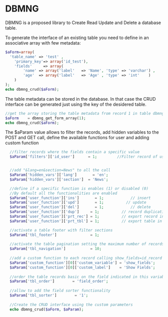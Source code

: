 DBMNG
=====


DBMNG is a proposed library to Create Read Update and Delete a database table. 


To generate the interface of an existing table you need to define in an associative array with few metadata:

``` php
$aForm=array(  
  'table_name' => 'test' ,
	'primary_key'=> array('id_test'), 
	'fields'     => array(
		'name' => array('label'   => 'Name', 'type' => 'varchar') ,
		'age'  => array('label'   => 'Age' , 'type' => 'int'    )
	)
);
echo dbmng_crud($aForm);
```

The table metadata can be stored in the database. In that case the CRUD interface can be generated just using 
the key of the desidered table.

``` php
//get the array storing the table metadata from record 1 in table dbmng_tables
$aForm    = dbmng_get_form_array(1); 
echo dbmng_crud($aForm);
``` 

The $aParam value allows to filter the records, add hidden variables to the POST and GET call, define the available 
functions for user and adding custom function


``` php  
  //filter records where the fields contain a specific value
  $aParam['filters']['id_user']      = 1;         //Filter record of user 1


  //add "&lang=en&section=News" to all the call
  $aParam['hidden_vars']['lang']	   = 'en';      
  $aParam['hidden_vars']['section']  = 'News';    

  //define if a specific function is enables (1) or disabled (0)
  //By default all the functionalities are enabled
  $aParam['user_function']['ins']	    = 1;	        // insert
  $aParam['user_function']['upd']	    = 1;          // update
  $aParam['user_function']['del']	    = 1;	        // delete
  $aParam['user_function']['dup']     = 1;	        // record duplication
  $aParam['user_function']['prt_rec'] = 1;	        // export record in pdf format
  $aParam['user_function']['prt_tbl'] = 1;	        // export table in pdf format

  //activate a table footer with filter sections
  $aParam['tbl_footer']               = 1;
  
  //activate the table pagination setting the maximum number of records per page  
  $aParam['tbl_navigation']           = 10;  
  
  //add a custom function to each record calling show_fields=id_record 
  $aParam['custom_function'][0]['custom_variable'] = 'show_fields';
  $aParam['custom_function'][0]['custom_label']    = 'Show Fields';
  
  //order the table records basic on the field indicated in this variable
  $aParam['tbl_order']        = 'field_order';
  
  //allow to add the field sorter functionality
  $aParam['tbl_sorter']        = '1';
  
  //Create the CRUD interface using the custom parameters
  echo dbmng_crud($aForm, $aParam);
```
